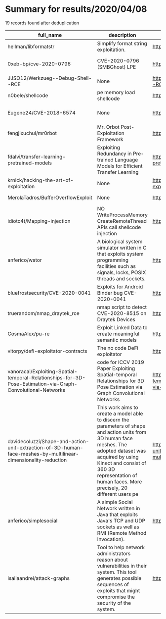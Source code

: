 
# Summary for results/2020/04/08
    
19 records found after deduplication

| full_name | description | html_url | matched_list | matched_count | pushed_at | size | stargazers_count | language | forks_count | vul_ids |
|----------------------------------------------------------------------------------------------------------------|------------------------------------------------------------------------------------------------------------------------------------------------------------------------------------------------------------------------------------------------------------------|-----------------------------------------------------------------------------------------------------------------------------------|----------------------|-----------------|---------------------------|---------|--------------------|------------|---------------|-------------------|
| hellman/libformatstr | Simplify format string exploitation. | https://github.com/hellman/libformatstr | ['exploit'] | 1 | 2020-04-08 13:46:23+00:00 | 19 | 325 | Python | 41 | [] |
| 0xeb-bp/cve-2020-0796 | CVE-2020-0796 (SMBGhost) LPE | https://github.com/0xeb-bp/cve-2020-0796 | ['cve-2'] | 1 | 2020-04-08 01:21:30+00:00 | 7 | 8 | Rust | 6 | ['CVE-2020-0796'] |
| JJSO12/Werkzueg--Debug-Shell--RCE | None | https://github.com/JJSO12/Werkzueg--Debug-Shell--RCE | ['rce'] | 1 | 2020-04-08 15:50:19+00:00 | 1 | 0 | Python | 0 | [] |
| n0bele/shellcode | pe memory load shellcode | https://github.com/n0bele/shellcode | ['shellcode'] | 1 | 2020-04-08 12:35:20+00:00 | 18 | 6 | C++ | 1 | [] |
| Eugene24/CVE-2018-6574 | None | https://github.com/Eugene24/CVE-2018-6574 | ['cve-2'] | 1 | 2020-04-08 11:45:30+00:00 | 6 | 0 | Go | 0 | ['CVE-2018-6574'] |
| fengjixuchui/mr0rbot | Mr. Orbot Post-Exploitation Framework | https://github.com/fengjixuchui/mr0rbot | ['exploit'] | 1 | 2020-04-08 10:36:47+00:00 | 0 | 0 | | 0 | [] |
| fdalvi/transfer-learning-pretrained-models | Exploiting Redundancy in Pre-trained Language Models for Efficient Transfer Learning | https://github.com/fdalvi/transfer-learning-pretrained-models | ['exploit'] | 1 | 2020-04-08 09:18:13+00:00 | 1 | 0 | | 0 | [] |
| krnick/hacking-the-art-of-exploitation | None | https://github.com/krnick/hacking-the-art-of-exploitation | ['exploit'] | 1 | 2020-04-08 01:22:03+00:00 | 105 | 0 | C | 0 | [] |
| MerolaTadros/BufferOverflowExploit | None | https://github.com/MerolaTadros/BufferOverflowExploit | ['exploit'] | 1 | 2020-04-08 00:57:02+00:00 | 478 | 0 | C | 0 | [] |
| idiotc4t/Mapping-injection | NO WriteProcessMemory CreateRemoteThread APIs call shellcode injection | https://github.com/idiotc4t/Mapping-injection | ['shellcode'] | 1 | 2020-04-08 08:35:23+00:00 | 8 | 17 | C++ | 7 | [] |
| anferico/wator | A biological system simulator written in C that exploits system programming facilities such as signals, locks, POSIX threads and sockets. | https://github.com/anferico/wator | ['exploit'] | 1 | 2020-04-08 15:11:55+00:00 | 852 | 0 | C | 0 | [] |
| bluefrostsecurity/CVE-2020-0041 | Exploits for Android Binder bug CVE-2020-0041 | https://github.com/bluefrostsecurity/CVE-2020-0041 | ['cve-2', 'exploit'] | 2 | 2020-04-08 08:55:30+00:00 | 76 | 167 | C | 53 | ['CVE-2020-0041'] |
| truerandom/nmap_draytek_rce | nmap script to detect CVE-2020-8515 on Draytek Devices | https://github.com/truerandom/nmap_draytek_rce | ['rce'] | 1 | 2020-04-08 13:37:18+00:00 | 5 | 1 | Lua | 1 | ['CVE-2020-8515'] |
| CosmaAlex/pu-re | Exploit Linked Data to create meaningful semantic models | https://github.com/CosmaAlex/pu-re | ['exploit'] | 1 | 2020-04-08 10:12:42+00:00 | 713 | 1 | Python | 1 | [] |
| vitorpy/defi-exploitator-contracts | The no code DeFi exploitator | https://github.com/vitorpy/defi-exploitator-contracts | ['exploit'] | 1 | 2020-04-08 11:18:48+00:00 | 69 | 0 | JavaScript | 1 | [] |
| vanoracai/Exploiting-Spatial-temporal-Relationships-for-3D-Pose-Estimation-via-Graph-Convolutional-Networks | code for ICCV 2019 Paper Exploiting Spatial-temporal Relationships for 3D Pose Estimation via Graph Convolutional Networks | https://github.com/vanoracai/Exploiting-Spatial-temporal-Relationships-for-3D-Pose-Estimation-via-Graph-Convolutional-Networks | ['exploit'] | 1 | 2020-04-08 13:20:36+00:00 | 13852 | 67 | Python | 16 | [] |
| davidecoluzzi/Shape-and-action-unit-extraction-of-3D-human-face-meshes-by-multilinear-dimensionality-reduction | This work aims to create a model able to discern the parameters of shape and action units from 3D human face meshes. The adopted dataset was acquired by using Kinect and consist of 360 3D representation of human faces. More precisely, 20 different users pe | https://github.com/davidecoluzzi/Shape-and-action-unit-extraction-of-3D-human-face-meshes-by-multilinear-dimensionality-reduction | ['exploit'] | 1 | 2020-04-08 10:37:57+00:00 | 1470213 | 9 | Python | 5 | [] |
| anferico/simplesocial | A simple Social Network written in Java that exploits Java's TCP and UDP sockets as well as RMI (Remote Method Invocation). | https://github.com/anferico/simplesocial | ['exploit'] | 1 | 2020-04-08 15:06:11+00:00 | 58 | 0 | Java | 0 | [] |
| isailaandrei/attack-graphs | Tool to help network administrators reason about vulnerabilities in their system. This tool generates possible sequences of exploits that might compromise the security of the system. | https://github.com/isailaandrei/attack-graphs | ['exploit'] | 1 | 2020-04-08 20:26:57+00:00 | 3173 | 2 | Python | 0 | [] |
